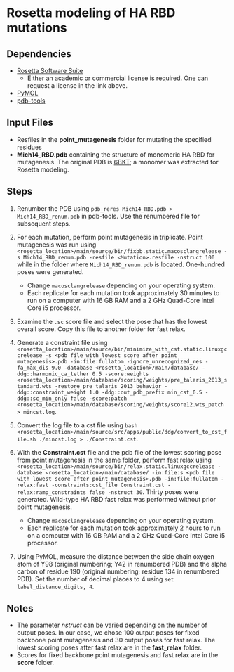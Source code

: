 # Rosetta modeling of HA RBD mutations

## Dependencies

* [Rosetta Software Suite](https://www.rosettacommons.org/software/license-and-download)
    * Either an academic or commercial license is required. One can request a license in the link above.
* [PyMOL](https://pymol.org/2/)
* [pdb-tools](http://www.bonvinlab.org/pdb-tools/)

## Input Files

* Resfiles in the **point_mutagenesis** folder for mutating the specified residues
* **Mich14_RBD.pdb** containing the structure of monomeric HA RBD for mutagenesis. The original PDB is [6BKT](https://www.rcsb.org/structure/6BKT); a monomer was extracted for Rosetta modeling.

## Steps

1. Renumber the PDB using `pdb_reres Mich14_RBD.pdb > Mich14_RBD_renum.pdb` in pdb-tools. Use the renumbered file for subsequent steps.

2. For each mutation, perform point mutagenesis in triplicate. Point mutagenesis was run using `<rosetta_location>/main/source/bin/fixbb.static.macosclangrelease -s Mich14_RBD_renum.pdb -resfile <Mutation>.resfile -nstruct 100 ` while in the folder where `Mich14_RBD_renum.pdb` is located. One-hundred poses were generated.
    * Change `macosclangrelease` depending on your operating system.
    * Each replicate for each mutation took approximately 30 minutes to run on a computer with 16 GB RAM and a 2 GHz Quad-Core Intel Core i5 processor.

3. Examine the `.sc` score file and select the pose that has the lowest overall score. Copy this file to another folder for fast relax.

4. Generate a constraint file using `<rosetta_location>/main/source/bin/minimize_with_cst.static.linuxgccrelease -s <pdb file with lowest score after point mutagenesis>.pdb -in:file:fullatom -ignore_unrecognized_res -fa_max_dis 9.0 -database <rosetta_location>/main/database/ -ddg::harmonic_ca_tether 0.5 -score:weights <rosetta_location>/main/database/scoring/weights/pre_talaris_2013_standard.wts -restore_pre_talaris_2013_behavior -ddg::constraint_weight 1.0 -ddg::out_pdb_prefix min_cst_0.5 -ddg::sc_min_only false -score:patch <rosetta_location>/main/database/scoring/weights/score12.wts_patch > mincst.log`.

5. Convert the log file to a cst file using `bash <rosetta_location>/main/source/src/apps/public/ddg/convert_to_cst_file.sh ./mincst.log > ./Constraint.cst`.

6. With the **Constraint.cst** file and the pdb file of the lowest scoring pose from point mutagenesis in the same folder, perform fast relax using `<rosetta_location>/main/source/bin/relax.static.linuxgccrelease -database <rosetta_location>/main/database/ -in:file:s <pdb file with lowest score after point mutagenesis>.pdb -in:file:fullatom -relax:fast -constraints:cst_file Constraint.cst -relax:ramp_constraints false -nstruct 30`. Thirty poses were generated. Wild-type HA RBD fast relax was performed without prior point mutagenesis.
    * Change `macosclangrelease` depending on your operating system.
    * Each replicate for each mutation took approximately 2 hours to run on a computer with 16 GB RAM and a 2 GHz Quad-Core Intel Core i5 processor.

7. Using PyMOL, measure the distance between the side chain oxygen atom of Y98 (original numbering; Y42 in renumbered PDB) and the alpha carbon of residue 190 (original numbering; residue 134 in renumbered PDB). Set the number of decimal places to 4 using `set label_distance_digits, 4`.

## Notes

* The parameter _nstruct_ can be varied depending on the number of output poses. In our case, we chose 100 output poses for fixed backbone point mutagenesis and 30 output poses for fast relax. The lowest scoring poses after fast relax are in the **fast_relax** folder.
* Scores for fixed backbone point mutagenesis and fast relax are in the **score** folder.